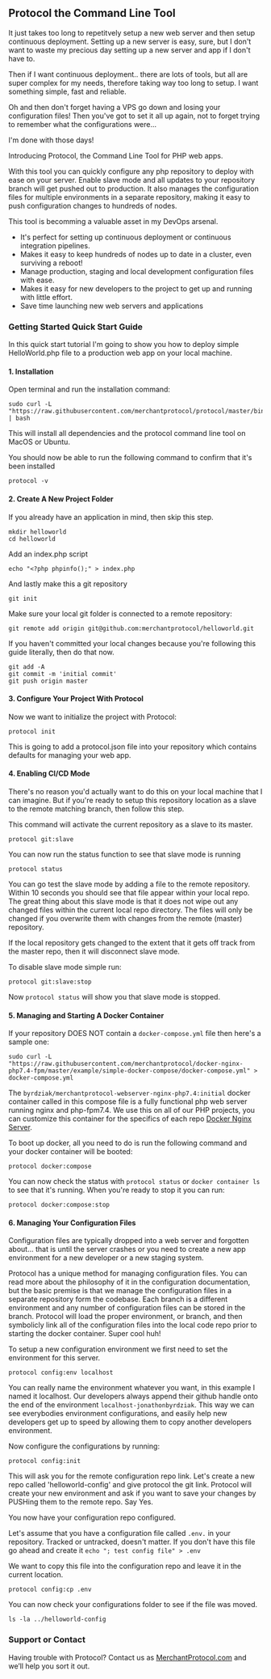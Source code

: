## Protocol the Command Line Tool

It just takes too long to repetitvely setup a new web server and then setup continuous deployment. Setting up a new server is easy, sure, but I don't want to waste my precious day setting up a new server and app if I don't have to. 

Then if I want continuous deployment.. there are lots of tools, but all are super complex for my needs, therefore taking way too long to setup. I want something simple, fast and reliable.

Oh and then don't forget having a VPS go down and losing your configuration files! Then you've got to set it all up again, not to forget trying to remember what the configurations were...

I'm done with those days!

Introducing Protocol, the Command Line Tool for PHP web apps.

With this tool you can quickly configure any php repository to deploy with ease on your server. Enable slave mode and all updates to your repository branch will get pushed out to production. It also manages the configuration files for multiple environments in a separate repository, making it easy to push configuration changes to hundreds of nodes.

This tool is becomming a valuable asset in my DevOps arsenal.

- It's perfect for setting up continuous deployment or continuous integration pipelines.
- Makes it easy to keep hundreds of nodes up to date in a cluster, even surviving a reboot!
- Manage production, staging and local development configuration files with ease.
- Makes it easy for new developers to the project to get up and running with little effort.
- Save time launching new web servers and applications

### Getting Started Quick Start Guide

In this quick start tutorial I'm going to show you how to deploy simple HelloWorld.php file to a production web app on your local machine.

#### 1. Installation

Open terminal and run the installation command:

```
sudo curl -L "https://raw.githubusercontent.com/merchantprotocol/protocol/master/bin/install" | bash
```

This will install all dependencies and the protocol command line tool on MacOS or Ubuntu.

You should now be able to run the following command to confirm that it's been installed

```
protocol -v
```

#### 2. Create A New Project Folder

If you already have an application in mind, then skip this step.

```
mkdir helloworld
cd helloworld
```

Add an index.php script

```
echo "<?php phpinfo();" > index.php
```

And lastly make this a git repository

```
git init
```

Make sure your local git folder is connected to a remote repository:

```
git remote add origin git@github.com:merchantprotocol/helloworld.git
```

If you haven't committed your local changes because you're following this guide literally, then do that now.

```
git add -A
git commit -m 'initial commit'
git push origin master
```


#### 3. Configure Your Project With Protocol

Now we want to initialize the project with Protocol:

```
protocol init
```

This is going to add a protocol.json file into your repository which contains defaults for managing your web app.

#### 4. Enabling CI/CD Mode

There's no reason you'd actually want to do this on your local machine that I can imagine. But if you're ready to setup this repository location as a slave to the remote matching branch, then follow this step.

This command will activate the current repository as a slave to its master.

```
protocol git:slave
```

You can now run the status function to see that slave mode is running

```
protocol status
```

You can go test the slave mode by adding a file to the remote repository. Within 10 seconds you should see that file appear within your local repo. The great thing about this slave mode is that it does not wipe out any changed files within the current local repo directory. The files will only be changed if you overwrite them with changes from the remote (master) repository.

If the local repository gets changed to the extent that it gets off track from the master repo, then it will disconnect slave mode.

To disable slave mode simple run:

```
protocol git:slave:stop
```

Now `protocol status` will show you that slave mode is stopped.

#### 5. Managing and Starting A Docker Container

If your repository DOES NOT contain a `docker-compose.yml` file then here's a sample one:

```
sudo curl -L "https://raw.githubusercontent.com/merchantprotocol/docker-nginx-php7.4-fpm/master/example/simple-docker-compose/docker-compose.yml" > docker-compose.yml
```

The `byrdziak/merchantprotocol-webserver-nginx-php7.4:initial` docker container called in this compose file is a fully functional php web server running nginx and php-fpm7.4. We use this on all of our PHP projects, you can customize this container for the specifics of each repo [Docker Nginx Server](https://github.com/merchantprotocol/docker-nginx-php7.4-fpm).

To boot up docker, all you need to do is run the following command and your docker container will be booted:

```
protocol docker:compose
```

You can now check the status with `protocol status` or `docker container ls` to see that it's running. When you're ready to stop it you can run:

```
protocol docker:compose:stop
```

#### 6. Managing Your Configuration Files

Configuration files are typically dropped into a web server and forgotten about... that is until the server crashes or you need to create a new app environment for a new developer or a new staging system.

Protocol has a unique method for managing configuration files. You can read more about the philosophy of it in the configuration documentation, but the basic premise is that we manage the configuration files in a separate repository form the codebase. Each branch is a different environment and any number of configuration files can be stored in the branch. Protocol will load the proper environment, or branch, and then symbolicly link all of the configuration files into the local code repo prior to starting the docker container. Super cool huh!

To setup a new configuration environment we first need to set the environment for this server.

```
protocol config:env localhost
```

You can really name the environment whatever you want, in this example I named it localhost. Our developers always append their github handle onto the end of the environment `localhost-jonathonbyrdziak`. This way we can see everybodies environment configurations, and easily help new developers get up to speed by allowing them to copy another developers environment.

Now configure the configurations by running:

```
protocol config:init
```

This will ask you for the remote configuration repo link. Let's create a new repo called 'helloworld-config' and give protocol the git link. Protocol will create your new environment and ask if you want to save your changes by PUSHing them to the remote repo. Say Yes.

You now have your configuration repo configured. 

Let's assume that you have a configuration file called `.env.` in your repository. Tracked or untracked, doesn't matter. If you don't have this file go ahead and create it `echo "; test config file" > .env`

We want to copy this file into the configuration repo and leave it in the current location.

```
protocol config:cp .env
```

You can now check your configurations folder to see if the file was moved.

```
ls -la ../helloworld-config
```





### Support or Contact

Having trouble with Protocol? Contact us as [MerchantProtocol.com](https://merchantprotocol.com/) and we’ll help you sort it out.
